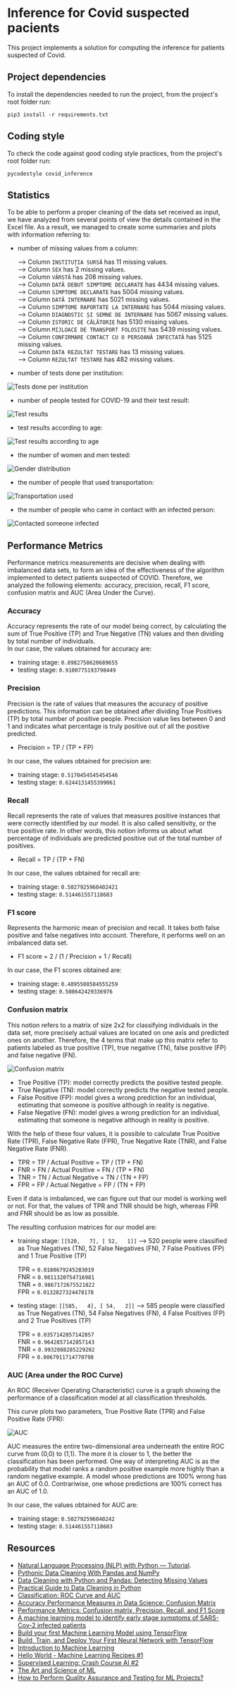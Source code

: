 # Inference for Covid suspected pacients
This project implements a solution for computing the inference for patients suspected of Covid.

## Project dependencies
To install the dependencies needed to run the project, from the project's root folder run:
```
pip3 install -r requirements.txt
```

## Coding style
To check the code against good coding style practices, from the project's root folder run:
```
pycodestyle covid_inference
```

## Statistics
To be able to perform a proper cleaning of the data set received as input, we have
analyzed from several points of view the details contained in the Excel file.
As a result, we managed to create some summaries and plots with information
referring to:
* number of missing values from a column:

    --> Column `INSTITUȚIA SURSĂ` has 11 missing values. \
    --> Column `SEX` has 2 missing values. \
    --> Column `VÂRSTĂ` has 208 missing values. \
    --> Column `DATĂ DEBUT SIMPTOME DECLARATE` has 4434 missing values. \
    --> Column `SIMPTOME DECLARATE` has 5004 missing values. \
    --> Column `DATĂ INTERNARE` has 5021 missing values. \
    --> Column `SIMPTOME RAPORTATE LA INTERNARE` has 5044 missing values. \
    --> Column `DIAGNOSTIC ȘI SEMNE DE INTERNARE` has 5067 missing values.\
    --> Column `ISTORIC DE CĂLĂTORIE` has 5130 missing values. \
    --> Column `MIJLOACE DE TRANSPORT FOLOSITE` has 5439 missing values. \
    --> Column `CONFIRMARE CONTACT CU O PERSOANĂ INFECTATĂ` has 5125 missing values. \
    --> Column `DATA REZULTAT TESTARE` has 13 missing values. \
    --> Column `REZULTAT TESTARE` has 482 missing values.

* number of tests done per institution:

![Tests done per institution](/doc/Tests_done_per_institution.png)
* number of people tested for COVID-19 and their test result:

![Test results](/doc/Test_results.png)

* test results according to age:

![Test results according to age](/doc/Test_results_according_to_age.png)

* the number of women and men tested:

![Gender distribution](/doc/Gender_distribution.png)
* the number of people that used transportation:

![Transportation used](/doc/Transportation_used.png)
* the number of people who came in contact with an infected person:

![Contacted someone infected](/doc/Contacted_someone_infected.png)

## Performance Metrics
Performance metrics measurements are decisive when dealing with imbalanced data sets, to form an idea of the
effectiveness of the algorithm implemented to detect patients suspected of COVID. Therefore, we analyzed the
following elements: accuracy, precision, recall, F1 score, confusion matrix and AUC (Area Under the Curve).

### Accuracy
Accuracy represents the rate of our model being correct, by calculating the sum
of True Positive (TP) and True Negative (TN) values and then dividing by total
number of individuals.\
In our case, the values obtained for accuracy are:
 * training stage: `0.8982758620689655`
 * testing stage: `0.9100775193798449`
### Precision
Precision is the rate of values that measures the accuracy of positive predictions.
This information can be obtained after dividing True Positives (TP) by total
number of positive people. Precision value lies between 0 and 1 and indicates
what percentage is truly positive out of all the positive predicted.
* Precision = TP / (TP + FP)

In our case, the values obtained for precision are:
 * training stage: `0.5170454545454546`
 * testing stage: `0.6244131455399061`
 
### Recall
Recall represents the rate of values that measures positive instances that were
correctly identified by our model. It is also called sensitivity, or the true
positive rate. In other words, this notion informs us about what percentage of
individuals are predicted positive out of the total number of positives.
* Recall = TP / (TP + FN)

In our case, the values obtained for recall are:
 * training stage: `0.5027925960402421`
 * testing stage: `0.514461557118603`

### F1 score
Represents the harmonic mean of precision and recall. It takes both false positive
and false negatives into account. Therefore, it performs well on an imbalanced
data set.
* F1 score = 2 / (1 / Precision + 1 / Recall)

In our case, the F1 scores obtained are:
 * training stage: `0.4895508584555259`
 * testing stage: `0.508642429336976`

### Confusion matrix
This notion refers to a matrix of size 2x2 for classifying individuals in the data
set, more precisely actual values are located on one axis and predicted ones on
another. Therefore, the 4 terms that make up this matrix refer to patients labeled
as true positive (TP), true negative (TN), false positive (FP) and false negative
(FN).

![Confusion matrix](/doc/Confusion_matrix.png)

* True Positive (TP): model correctly predicts the positive tested people.
* True Negative (TN): model correctly predicts the negative tested people.
* False Positive (FP): model gives a wrong prediction for an individual, 
estimating that someone is positive although in reality is negative.
* False Negative (FN): model gives a wrong prediction for an individual, 
estimating that someone is negative although in reality is positive.

With the help of these four values, it is possible to calculate True Positive
Rate (TPR), False Negative Rate (FPR), True Negative Rate (TNR), and False
Negative Rate (FNR).
* TPR = TP / Actual Positive = TP / (TP + FN)
* FNR = FN / Actual Positive = FN / (TP + FN)
* TNR = TN / Actual Negative = TN / (TN + FP)
* FPR = FP / Actual Negative = FP / (TN + FP)

Even if data is imbalanced, we can figure out that our model is working well or
not. For that, the values of TPR and TNR should be high, whereas FPR and FNR should
be as low as possible.

The resulting confusion matrices for our model are:
 * training stage: `[[520,   7], [ 52,   1]]` --> 520 people were classified as 
True Negatives (TN), 52 False Negatives (FN), 7 False Positives (FP) and 1
True Positive (TP)

    TPR = `0.0188679245283019`\
    FNR = `0.9811320754716981`\
    TNR = `0.9867172675521822`\
    FPR = `0.0132827324478178`
 
 * testing stage: `[[585,   4], [ 54,   2]]` --> 585 people were classified as 
True Negatives (TN), 54 False Negatives (FN), 4 False Positives (FP) and 2
True Positives (TP)

    TPR = `0.0357142857142857`\
    FNR = `0.9642857142857143`\
    TNR = `0.9932088285229202`\
    FPR = `0.0067911714770798`

### AUC (Area under the ROC Curve)
An ROC (Receiver Operating Characteristic) curve is a graph showing the performance
of a classification model at all classification thresholds.
 
This curve plots two parameters, True Positive Rate (TPR) and False Positive Rate
(FPR):

![AUC](/doc/AUC.svg)

AUC measures the entire two-dimensional area underneath the entire ROC curve
from (0,0) to (1,1). The more it is closer to 1, the better the classification
has been performed. One way of interpreting AUC is as the probability that
model ranks a random positive example more highly than a random negative example.
A model whose predictions are 100% wrong has an AUC of 0.0. Contrariwise, one 
whose predictions are 100% correct has an AUC of 1.0.

In our case, the values obtained for AUC are:
 * training stage: `0.502792596040242`
 * testing stage: `0.514461557118603`
 
 ## Resources
* [Natural Language Processing (NLP) with Python — Tutorial](https://medium.com/towards-artificial-intelligence/natural-language-processing-nlp-with-python-tutorial-for-beginners-1f54e610a1a0).
* [Pythonic Data Cleaning With Pandas and NumPy](https://realpython.com/python-data-cleaning-numpy-pandas/)
* [Data Cleaning with Python and Pandas: Detecting Missing Values](https://towardsdatascience.com/data-cleaning-with-python-and-pandas-detecting-missing-values-3e9c6ebcf78b)
* [Practical Guide to Data Cleaning in Python](https://towardsdatascience.com/practical-guide-to-data-cleaning-in-python-f5334320e8e)
* [Classification: ROC Curve and AUC](https://developers.google.com/machine-learning/crash-course/classification/roc-and-auc)
* [Accuracy Performance Measures in Data Science: Confusion Matrix](https://towardsdatascience.com/accuracy-performance-measures-in-data-science-confidence-matrix-8559381b8b29)
* [Performance Metrics: Confusion matrix, Precision, Recall, and F1 Score](https://towardsdatascience.com/performance-metrics-confusion-matrix-precision-recall-and-f1-score-a8fe076a2262)
* [A machine learning model to identify early stage symptoms of SARS-Cov-2 infected patients](https://www.ncbi.nlm.nih.gov/pmc/articles/PMC7305929/)
* [Build your first Machine Learning Model using TensorFlow](https://towardsdatascience.com/build-your-first-machine-learning-model-using-tensorflow-d61b9b2b7d5e)
* [Build, Train, and Deploy Your First Neural Network with TensorFlow](https://www.pluralsight.com/courses/build-train-deploy-first-neural-network-tensorflow)
* [Introduction to Machine Learning](https://developers.google.com/machine-learning/crash-course/ml-intro)
* [Hello World - Machine Learning Recipes #1](https://www.youtube.com/watch?v=cKxRvEZd3Mw&list=PLOU2XLYxmsIIuiBfYad6rFYQU_jL2ryal&ab_channel=GoogleDevelopers)
* [Supervised Learning: Crash Course AI #2](https://www.youtube.com/watch?v=4qVRBYAdLAo&ab_channel=CrashCourse)
* [The Art and Science of ML](https://www.pluralsight.com/courses/art-science-ml-update)
* [How to Perform Quality Assurance and Testing for ML Projects?](https://www.nexsoftsys.com/articles/how-to-perform-quality-assurance-and-testing-for-ml-projects.html)
